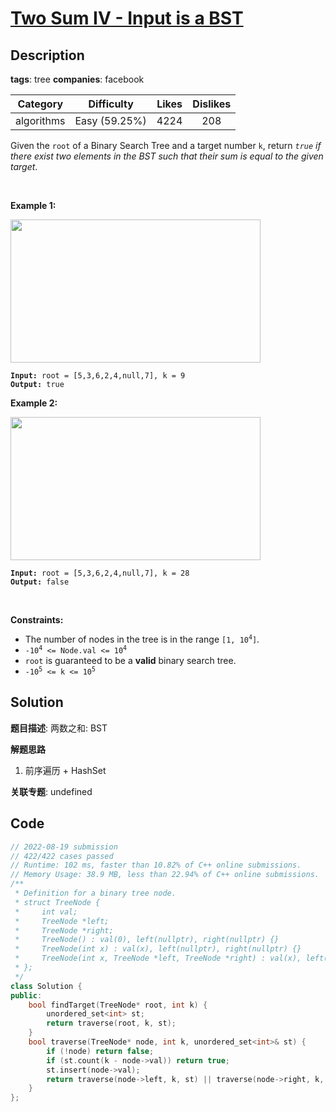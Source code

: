 # [Two Sum IV - Input is a BST](https://leetcode.com/problems/two-sum-iv-input-is-a-bst/description/)

## Description

**tags**: tree
**companies**: facebook

|  Category  |  Difficulty   | Likes | Dislikes |
| :--------: | :-----------: | :---: | :------: |
| algorithms | Easy (59.25%) | 4224  |   208    |

<p>Given the <code>root</code> of a Binary Search Tree and a target number <code>k</code>, return <em><code>true</code> if there exist two elements in the BST such that their sum is equal to the given target</em>.</p>

<p>&nbsp;</p>
<p><strong>Example 1:</strong></p>
<img alt="" src="https://assets.leetcode.com/uploads/2020/09/21/sum_tree_1.jpg" style="width: 400px; height: 229px;" />
<pre><code><strong>Input:</strong> root = [5,3,6,2,4,null,7], k = 9
<strong>Output:</strong> true</code></pre>

<p><strong>Example 2:</strong></p>
<img alt="" src="https://assets.leetcode.com/uploads/2020/09/21/sum_tree_2.jpg" style="width: 400px; height: 229px;" />
<pre><code><strong>Input:</strong> root = [5,3,6,2,4,null,7], k = 28
<strong>Output:</strong> false</code></pre>

<p>&nbsp;</p>
<p><strong>Constraints:</strong></p>

<ul>
  <li>The number of nodes in the tree is in the range <code>[1, 10<sup>4</sup>]</code>.</li>
  <li><code>-10<sup>4</sup>&nbsp;&lt;= Node.val &lt;= 10<sup>4</sup></code></li>
  <li><code>root</code> is guaranteed to be a <strong>valid</strong> binary search tree.</li>
  <li><code>-10<sup>5</sup>&nbsp;&lt;= k &lt;= 10<sup>5</sup></code></li>
</ul>

## Solution

**题目描述**: 两数之和: BST

**解题思路**

1. 前序遍历 + HashSet

**关联专题**: undefined

## Code

```cpp
// 2022-08-19 submission
// 422/422 cases passed
// Runtime: 102 ms, faster than 10.82% of C++ online submissions.
// Memory Usage: 38.9 MB, less than 22.94% of C++ online submissions.
/**
 * Definition for a binary tree node.
 * struct TreeNode {
 *     int val;
 *     TreeNode *left;
 *     TreeNode *right;
 *     TreeNode() : val(0), left(nullptr), right(nullptr) {}
 *     TreeNode(int x) : val(x), left(nullptr), right(nullptr) {}
 *     TreeNode(int x, TreeNode *left, TreeNode *right) : val(x), left(left), right(right) {}
 * };
 */
class Solution {
public:
    bool findTarget(TreeNode* root, int k) {
        unordered_set<int> st;
        return traverse(root, k, st);
    }
    bool traverse(TreeNode* node, int k, unordered_set<int>& st) {
        if (!node) return false;
        if (st.count(k - node->val)) return true;
        st.insert(node->val);
        return traverse(node->left, k, st) || traverse(node->right, k, st);
    }
};
```
